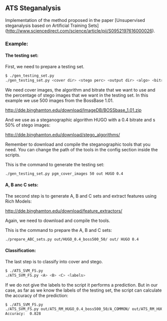 ## ATS Steganalysis

Implementation of the method proposed in the paper [Unsupervised steganalysis based on Artificial Training Sets] (http://www.sciencedirect.com/science/article/pii/S0952197616000026).

### Example:

#### The testing set:

First, we need to prepare a testing set. 

```bash
$ ./gen_testing_set.py
./gen_testing_set.py <cover dir> <stego perc> <output dir> <algo> <bitrate> 
```

We need cover images, the algorithm and bitrate that we want to use and the percentage of stego images that we want in the testing set. In this example we use 500 images from the BossBase 1.01.

http://dde.binghamton.edu/download/ImageDB/BOSSbase_1.01.zip

And we use as a steganographic algorithm HUGO with a 0.4 bitrate and s 50% of stego images:

http://dde.binghamton.edu/download/stego_algorithms/

Remember to download and compile the steganographic tools that you need. You can change the path of the tools in the config section inside the scripts.

This is the command to generate the testing set:

```bash
./gen_testing_set.py pgm_cover_images 50 out HUGO 0.4
```


#### A, B anc C sets:

The second step is to generate A, B and C sets and extract features using Rich Models:

http://dde.binghamton.edu/download/feature_extractors/

Again, we need to download and compile the tools.

This is the command to prepare the A, B and C sets:

```bash
./prepare_ABC_sets.py out/HUGO_0.4_boss500_50/ out/ HUGO 0.4
```

#### Classification:

The last step is to classify into cover and stego.

```bash
$ ./ATS_SVM_FS.py
./ATS_SVM_FS.py <A> <B> <C> <labels>
```
If we do not give the labels to the script it performs a prediction. But in our case, as far as we know the labels of the testing set, the script can calculate the accuracy of the prediction:

```bash
$ ./ATS_SVM_FS.py
./ATS_SVM_FS.py out/ATS_RM_HUGO_0.4_boss500_50/A_COMMON/ out/ATS_RM_HUGO_0.4_boss500_50/B_HUGO_040 out/ATS_RM_HUGO_0.4_boss500_50/C_HUGO_040 out/HUGO_0.4_boss500_50/labels.txt
Accuracy:  0.828
```


